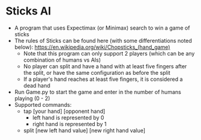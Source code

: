 # Sticks AI
* A program that uses Expectimax (or Minimax) search to win a game of sticks
* The rules of Sticks can be found here (with some differentiations noted below): https://en.wikipedia.org/wiki/Chopsticks_(hand_game)
  - Note that this program can only support 2 players (which can be any combination of humans vs AIs)
  - No player can split and have a hand with at least five fingers after the split, or have the same configuration as before the split
  - If a player's hand reaches at least five fingers, it is considered a dead hand
* Run Game.py to start the game and enter in the number of humans playing (0 - 2)
* Supported commands:
  - tap [your hand] [opponent hand]
    - left hand is represented by 0
    - right hand is represented by 1
  - split [new left hand value] [new right hand value]
